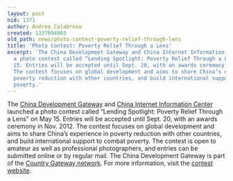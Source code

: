 ```yaml
---
layout: post
nid: 1371
author: Andrea Calabrese
created: 1337094903
old_path: news/photo-contest-poverty-relief-through-lens
title: 'Photo Contest: Poverty Relief Through a Lens'
excerpt: 'The China Development Gateway and China Internet Information Center launched
  a photo contest called “Lending Spotlight: Poverty Relief Through a Lens” on May
  15. Entries will be accepted until Sept. 20, with an awards ceremony in Nov. 2012.
  The contest focuses on global development and aims to share China’s experience in
  poverty reduction with other countries, and build international support to combat
  poverty.'
---
```


The [China Development Gateway](http://www.chinagate.cn/) and [China Internet Information Center](http://www.china.com.cn/) launched a photo contest called “Lending Spotlight: Poverty Relief Through a Lens” on May 15. Entries will be accepted until Sept. 20, with an awards ceremony in Nov. 2012. The contest focuses on global development and aims to share China’s experience in poverty reduction with other countries, and build international support to combat poverty. The contest is open to amateur as well as professional photographers, and entries can be submitted online or by regular mail. The China Development Gateway is part of the [Country Gateway network](/partners/country-gateways). For more information, visit the [contest website](http://poverty.chinagate.cn/photo/index.htm).
